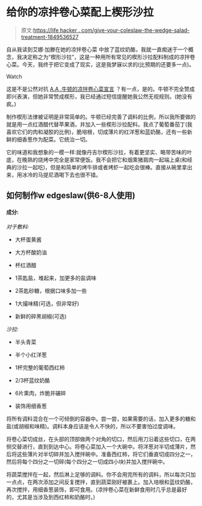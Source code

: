 # 给你的凉拌卷心菜配上楔形沙拉

> 原文:[https://life hacker . com/give-your-coleslaw-the-wedge-salad-treatment-1849536527](https://lifehacker.com/give-your-coleslaw-the-wedge-salad-treatment-1849536527)

自从我读到艾娜·加滕在她的凉拌卷心菜 中放了蓝纹奶酪，我就一直痴迷于一个概念，我决定称之为“楔形沙拉”，这是一种用所有常见的楔形沙拉配料制成的凉拌卷心菜。今天，我终于把它变成了现实，这是我梦寐以求的(比预期的还要多一点)。

Watch

这是不是公然对抗 [A.A .牛顿的凉拌卷心菜宣言](https://lifehacker.com/stop-making-bad-coleslaw-1826269204) ？有一点，是的。牛顿不完全赞成即兴表演，但她非常赞成楔形，我已经通过短信提醒她我公然无视规则。(她没有疯。)

制作楔形法律被证明是非常简单的。牛顿已经完善了调料的比例，所以我所要做的就是用一点红酒醋代替苹果酒，并加入一些楔形沙拉配料。我点了葡萄番茄丁(我喜欢它们的肉和凝胶的比例)，脆培根，切成薄片的红洋葱和蓝奶酪，还有一些新鲜的细香葱作为配菜。它统治一切。

它的味道和我想象的一模一样:就像丹吉尔楔形沙拉，有着更坚实、略带苦味的叶底，在晚熟的烧烤中完全是家常便饭。我不会把它和烟熏猪肩肉一起端上桌(和经典的沙拉一起吃)，但是和简单的烤牛排或者烤虾一起吃会很棒。直接从碗里拿出来，用冰冷的马提尼酒喝下去也很不错。

## 如何制作w edgeslaw(供6-8人使用)

#### 成分:

*对于敷料:*

*   大杯蛋黄酱

*   大方杯酸奶油

*   杯红酒醋

*   1茶匙盐，堆起来，加更多的盐调味
*   2茶匙砂糖，根据口味多加一些
*   1大撮味精(可选，但非常好)
*   新鲜的碎黑胡椒(可选)

*沙拉:*

*   半头青菜

*   半个小红洋葱

*   1杯完整的葡萄西红柿
*   2/3杯蓝纹奶酪
*   6片熏肉，炸脆并碾碎
*   装饰用细香葱

将所有调料混合在一个可倾倒的容器中。尝一尝，如果需要的话，加入更多的糖和盐(或胡椒和味精)。调料本身应该是令人不快的，所以不要害怕过度调味。

将卷心菜切成丝，在头部的顶部做两个对角的切口，然后用刀沿着这些切口，在两侧交替进行，直到到达中心。将卷心菜加入一个大碗中。将洋葱对半切成薄片，然后将这些薄片对半切碎并加入搅拌碗中。准备西红柿，将它们垂直切成四分之一，然后将每个四分之一切碎(每个四分之一切成四小块)并加入搅拌碗中。

将蔬菜搅拌在一起，然后淋上足够的调料。你不会用完所有的调料，所以每次只加一点点，在两次添加之间反复搅拌，直到蔬菜刚好被裹上。加入培根和蓝纹奶酪，再次搅拌，用细香葱装饰，即可食用。(凉拌卷心菜在新鲜食用时几乎总是最好的，尤其是当涉及到西红柿和奶酪时。)